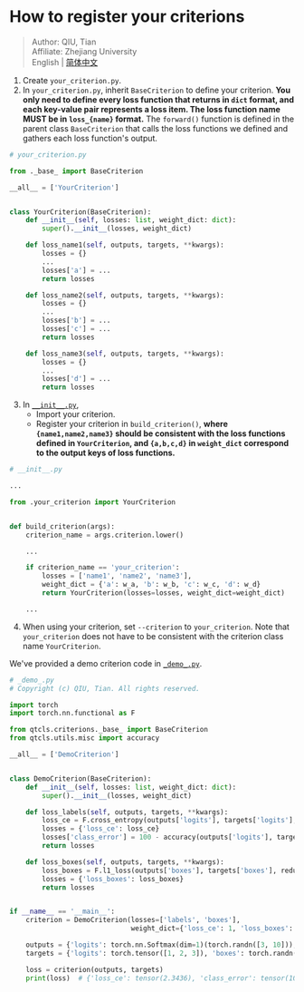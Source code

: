 # How to register your criterions

> Author: QIU, Tian  
> Affiliate: Zhejiang University  
> English | [简体中文](README_zh-CN.md)

1. Create `your_criterion.py`.
2. In `your_criterion.py`, inherit `BaseCriterion` to define your criterion. **You only need to define every loss
   function that returns in `dict` format, and each key-value pair represents a loss item. The loss function name MUST
   be in `loss_{name}` format.** The `forward()` function is defined in the parent class `BaseCriterion` that calls the
   loss functions we defined and gathers each loss function's output.

```python
# your_criterion.py

from ._base_ import BaseCriterion

__all__ = ['YourCriterion']


class YourCriterion(BaseCriterion):
    def __init__(self, losses: list, weight_dict: dict):
        super().__init__(losses, weight_dict)

    def loss_name1(self, outputs, targets, **kwargs):
        losses = {}
        ...
        losses['a'] = ...
        return losses

    def loss_name2(self, outputs, targets, **kwargs):
        losses = {}
        ...
        losses['b'] = ...
        losses['c'] = ...
        return losses

    def loss_name3(self, outputs, targets, **kwargs):
        losses = {}
        ...
        losses['d'] = ...
        return losses
```

3. In [`__init__.py`](__init__.py),
    - Import your criterion.
    - Register your criterion in `build_criterion()`, **where `{name1,name2,name3}` should be consistent with the loss
      functions defined in `YourCriterion`, and `{a,b,c,d}` in `weight_dict` correspond to the output keys of loss
      functions.**

```python
# __init__.py

...

from .your_criterion import YourCriterion


def build_criterion(args):
    criterion_name = args.criterion.lower()

    ...

    if criterion_name == 'your_criterion':
        losses = ['name1', 'name2', 'name3'],
        weight_dict = {'a': w_a, 'b': w_b, 'c': w_c, 'd': w_d}
        return YourCriterion(losses=losses, weight_dict=weight_dict)

    ...
```

4. When using your criterion, set `--criterion` to `your_criterion`. Note that `your_criterion` does not have to be
   consistent with the criterion class name `YourCriterion`.

We've provided a demo criterion code in [`_demo_.py`](_demo_.py).

```python
# _demo_.py
# Copyright (c) QIU, Tian. All rights reserved.

import torch
import torch.nn.functional as F

from qtcls.criterions._base_ import BaseCriterion
from qtcls.utils.misc import accuracy

__all__ = ['DemoCriterion']


class DemoCriterion(BaseCriterion):
    def __init__(self, losses: list, weight_dict: dict):
        super().__init__(losses, weight_dict)

    def loss_labels(self, outputs, targets, **kwargs):
        loss_ce = F.cross_entropy(outputs['logits'], targets['logits'], reduction='mean')
        losses = {'loss_ce': loss_ce}
        losses['class_error'] = 100 - accuracy(outputs['logits'], targets['logits'])[0]
        return losses

    def loss_boxes(self, outputs, targets, **kwargs):
        loss_boxes = F.l1_loss(outputs['boxes'], targets['boxes'], reduction='mean')
        losses = {'loss_boxes': loss_boxes}
        return losses


if __name__ == '__main__':
    criterion = DemoCriterion(losses=['labels', 'boxes'],
                              weight_dict={'loss_ce': 1, 'loss_boxes': 2})

    outputs = {'logits': torch.nn.Softmax(dim=1)(torch.randn([3, 10])), 'boxes': torch.randn([3, 4])}
    targets = {'logits': torch.tensor([1, 2, 3]), 'boxes': torch.randn([3, 4])}

    loss = criterion(outputs, targets)
    print(loss)  # {'loss_ce': tensor(2.3436), 'class_error': tensor(100.), 'loss_boxes': tensor(1.1022)}
```
